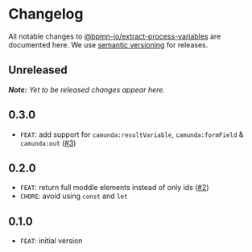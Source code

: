 # Changelog

All notable changes to [@bpmn-io/extract-process-variables](https://github.com/bpmn-io/extract-process-variables) are documented here. We use [semantic versioning](http://semver.org/) for releases.

## Unreleased

___Note:__ Yet to be released changes appear here._

## 0.3.0

* `FEAT`: add support for `camunda:resultVariable`, `camunda:formField` & `camunda:out` ([#3](https://github.com/bpmn-io/extract-process-variables/issues/3))

## 0.2.0

* `FEAT`: return full moddle elements instead of only ids ([#2](https://github.com/bpmn-io/extract-process-variables/pull/2))
* `CHORE`: avoid using `const` and `let`

## 0.1.0

* `FEAT`: initial version
